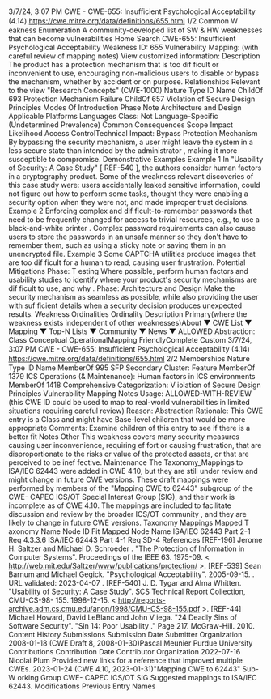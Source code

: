 3/7/24, 3:07 PM CWE - CWE-655: Insuﬃcient Psychological Acceptability (4.14)
https://cwe.mitre.org/data/deﬁnitions/655.html 1/2
Common W eakness Enumeration
A community-developed list of SW & HW weaknesses that can become
vulnerabilities
Home Search
CWE-655: Insufficient Psychological Acceptability
Weakness ID: 655
Vulnerability Mapping: (with careful review of mapping notes)
View customized information:
 Description
The product has a protection mechanism that is too dif ficult or inconvenient to use, encouraging non-malicious users to disable or
bypass the mechanism, whether by accident or on purpose.
 Relationships
 Relevant to the view "Research Concepts" (CWE-1000)
Nature Type ID Name
ChildOf 693 Protection Mechanism Failure
ChildOf 657 Violation of Secure Design Principles
 Modes Of Introduction
Phase Note
Architecture and Design
 Applicable Platforms
Languages
Class: Not Language-Specific (Undetermined Prevalence)
 Common Consequences
Scope Impact Likelihood
Access ControlTechnical Impact: Bypass Protection Mechanism
By bypassing the security mechanism, a user might leave the system in a less secure state than
intended by the administrator , making it more susceptible to compromise.
 Demonstrative Examples
Example 1
In "Usability of Security: A Case Study" [ REF-540 ], the authors consider human factors in a cryptography product. Some of the
weakness relevant discoveries of this case study were: users accidentally leaked sensitive information, could not figure out how to
perform some tasks, thought they were enabling a security option when they were not, and made improper trust decisions.
Example 2
Enforcing complex and dif ficult-to-remember passwords that need to be frequently changed for access to trivial resources, e.g., to use
a black-and-white printer . Complex password requirements can also cause users to store the passwords in an unsafe manner so they
don't have to remember them, such as using a sticky note or saving them in an unencrypted file.
Example 3
Some CAPTCHA utilities produce images that are too dif ficult for a human to read, causing user frustration.
 Potential Mitigations
Phase: T esting
Where possible, perform human factors and usability studies to identify where your product's security mechanisms are dif ficult to
use, and why .
Phase: Architecture and Design
Make the security mechanism as seamless as possible, while also providing the user with suf ficient details when a security
decision produces unexpected results.
 Weakness Ordinalities
Ordinality Description
Primary(where the weakness exists independent of other weaknesses)About ▼ CWE List ▼ Mapping ▼ Top-N Lists ▼ Community ▼ News ▼
ALLOWED
Abstraction: Class
Conceptual OperationalMapping
FriendlyComplete Custom
3/7/24, 3:07 PM CWE - CWE-655: Insuﬃcient Psychological Acceptability (4.14)
https://cwe.mitre.org/data/deﬁnitions/655.html 2/2
 Memberships
Nature Type ID Name
MemberOf 995 SFP Secondary Cluster: Feature
MemberOf 1379 ICS Operations (& Maintenance): Human factors in ICS environments
MemberOf 1418 Comprehensive Categorization: V iolation of Secure Design Principles
 Vulnerability Mapping Notes
Usage: ALLOWED-WITH-REVIEW
(this CWE ID could be used to map to real-world vulnerabilities in limited situations requiring careful review)
Reason: Abstraction
Rationale:
This CWE entry is a Class and might have Base-level children that would be more appropriate
Comments:
Examine children of this entry to see if there is a better fit
 Notes
Other
This weakness covers many security measures causing user inconvenience, requiring ef fort or causing frustration, that are
disproportionate to the risks or value of the protected assets, or that are perceived to be inef fective.
Maintenance
The Taxonomy\_Mappings to ISA/IEC 62443 were added in CWE 4.10, but they are still under review and might change in future
CWE versions. These draft mappings were performed by members of the "Mapping CWE to 62443" subgroup of the CWE- CAPEC
ICS/OT Special Interest Group (SIG), and their work is incomplete as of CWE 4.10. The mappings are included to facilitate
discussion and review by the broader ICS/OT community , and they are likely to change in future CWE versions.
 Taxonomy Mappings
Mapped T axonomy Name Node ID Fit Mapped Node Name
ISA/IEC 62443 Part 2-1 Req 4.3.3.6
ISA/IEC 62443 Part 4-1 Req SD-4
 References
[REF-196] Jerome H. Saltzer and Michael D. Schroeder . "The Protection of Information in Computer Systems". Proceedings of
the IEEE 63. 1975-09. < http://web.mit.edu/Saltzer/www/publications/protection/ >.
[REF-539] Sean Barnum and Michael Gegick. "Psychological Acceptability". 2005-09-15.
. URL validated: 2023-04-07 .
[REF-540] J. D. Tygar and Alma Whitten. "Usability of Security: A Case Study". SCS Technical Report Collection, CMU-CS-98-
155. 1998-12-15. < http://reports-archive.adm.cs.cmu.edu/anon/1998/CMU-CS-98-155.pdf >.
[REF-44] Michael Howard, David LeBlanc and John V iega. "24 Deadly Sins of Software Security". "Sin 14: Poor Usability ." Page
217. McGraw-Hill. 2010.
 Content History
 Submissions
Submission Date Submitter Organization
2008-01-18
(CWE Draft 8, 2008-01-30)Pascal Meunier Purdue University
 Contributions
Contribution Date Contributor Organization
2022-07-16 Nicolai Plum
Provided new links for a reference that improved multiple CWEs.
2023-01-24
(CWE 4.10, 2023-01-31)"Mapping CWE to 62443" Sub-W orking Group CWE- CAPEC ICS/OT SIG
Suggested mappings to ISA/IEC 62443.
 Modifications
 Previous Entry Names
